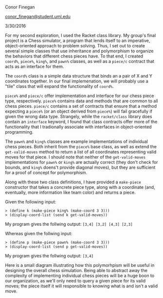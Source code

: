 Conor Finegan

conor_finegan@student.uml.edu

3/30/2016

For my second exploration, I used the Racket class library. My group's final project is a Chess simulator, a program that lends itself to an imperative, object-oriented approach to problem solving. Thus, I set out to create several simple classes that use inheritance and polymorphism to organize the behaviors that different chess pieces have. To that end, I created `coord%`, `piece%`, `king%`, and `pawn%` classes, as well as a `piece/c` contract that acts as an interface for them.

The `coord%` class is a simple data structure that binds an a pair of X and Y coordinates together. In our final implemenation, we will probably use a "tile" class that will expand the functionality of `coord%`.

`piece%` and `piece/c` offer implementation and interface for our chess piece type, respectively. `piece%` contains data and methods that are common to all chess pieces. `piece/c` contains a set of contracts that ensure that a method expecting a `piece%` (or an object derived from `piece%`) will fail gracefully if given the wrong data type. Strangely, while the `racket/class` library does contain an `interface` keyword, I found that class contracts offer more of the functionality that I tradionally associate with interfaces in object-oriented programming.

The `pawn%` and `king%` classes are example implementations of individual chess pieces. Both inherit from the `piece%` base class, as well as extend the `get-valid-moves` method to return a list of all coordinates representing valid moves for that piece. I should note that neither of the `get-valid-moves` implementations for `pawn%` or `king%` are actually correct (they don't check for bounds, and `king%` doens't provide diagonal moves), but they are sufficient for a proof of concept for polymorphism.

Along with these two class definitions, I have provided a `make-piece` constructor that takes a concrete piece type, along with a coordinate (and, eventually, more information like team color) and returns a piece.

Given the following input:
```
> (define k (make-piece king% (make-coord 3 3)))
> (display-coord-list (send k get-valid-moves))
```

My program gives the follwing output:
`[3,4] [3,2] [4,3] [2,3]`

Whereas given the follwing input:
```
> (define p (make-piece pawn% (make-coord 3 3)))
> (display-coord-list (send p get-valid-moves))
```

My program gives the follwing output:
`[3,4]`

Here is a small diagram illustrating how this polymorhpism will be useful in designing the overall chess simulation. Being able to abstract away the complexity of implementing individual chess pieces will be a huge boon to our organization, as we'll only need to query a given piece for its valid moves; the piece itself it will responsible to knowing what is and isn't a valid move.

